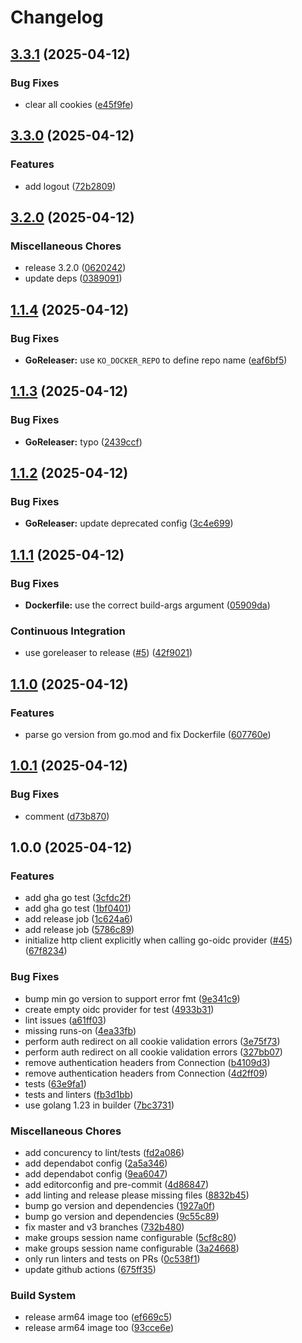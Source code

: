 # Changelog

## [3.3.1](https://github.com/kidager/traefik-forward-auth/compare/v3.3.0...v3.3.1) (2025-04-12)


### Bug Fixes

* clear all cookies ([e45f9fe](https://github.com/kidager/traefik-forward-auth/commit/e45f9fe5f2bf5cde9cdb18f8f4ee234cf16556b0))

## [3.3.0](https://github.com/kidager/traefik-forward-auth/compare/v3.2.0...v3.3.0) (2025-04-12)


### Features

* add logout ([72b2809](https://github.com/kidager/traefik-forward-auth/commit/72b28094622d7afe0417e89495be00e122a292b9))

## [3.2.0](https://github.com/kidager/traefik-forward-auth/compare/v1.1.4...v3.2.0) (2025-04-12)


### Miscellaneous Chores

* release 3.2.0 ([0620242](https://github.com/kidager/traefik-forward-auth/commit/0620242e957e5b410e2a81bbd164e6c176a23872))
* update deps ([0389091](https://github.com/kidager/traefik-forward-auth/commit/0389091747970ef8f32a0c055abf4993d4dac6d8))

## [1.1.4](https://github.com/kidager/traefik-forward-auth/compare/v1.1.3...v1.1.4) (2025-04-12)


### Bug Fixes

* **GoReleaser:** use `KO_DOCKER_REPO` to define repo name ([eaf6bf5](https://github.com/kidager/traefik-forward-auth/commit/eaf6bf59c1176705d40ac8c07690e8c6370b83c7))

## [1.1.3](https://github.com/kidager/traefik-forward-auth/compare/v1.1.2...v1.1.3) (2025-04-12)


### Bug Fixes

* **GoReleaser:** typo ([2439ccf](https://github.com/kidager/traefik-forward-auth/commit/2439ccf2ad24b5b1a292c6e9d29bc39575f3a19c))

## [1.1.2](https://github.com/kidager/traefik-forward-auth/compare/v1.1.1...v1.1.2) (2025-04-12)


### Bug Fixes

* **GoReleaser:** update deprecated config ([3c4e699](https://github.com/kidager/traefik-forward-auth/commit/3c4e69903f202d3699591e63c10d74fb7b4dc124))

## [1.1.1](https://github.com/kidager/traefik-forward-auth/compare/v1.1.0...v1.1.1) (2025-04-12)


### Bug Fixes

* **Dockerfile:** use the correct build-args argument ([05909da](https://github.com/kidager/traefik-forward-auth/commit/05909dac10a9ce70419d8888a031fba6e2ce3257))


### Continuous Integration

* use goreleaser to release ([#5](https://github.com/kidager/traefik-forward-auth/issues/5)) ([42f9021](https://github.com/kidager/traefik-forward-auth/commit/42f9021cfeccf565c811015ec2c6fcb94d4c7082))

## [1.1.0](https://github.com/kidager/traefik-forward-auth/compare/v1.0.1...v1.1.0) (2025-04-12)


### Features

* parse go version from go.mod and fix Dockerfile ([607760e](https://github.com/kidager/traefik-forward-auth/commit/607760e49d581acecf56e42ebdb6f60473683b2d))

## [1.0.1](https://github.com/kidager/traefik-forward-auth/compare/v1.0.0...v1.0.1) (2025-04-12)


### Bug Fixes

* comment ([d73b870](https://github.com/kidager/traefik-forward-auth/commit/d73b870dd58f06b833b3e22356abe2182b7aa64a))

## 1.0.0 (2025-04-12)


### Features

* add gha go test ([3cfdc2f](https://github.com/kidager/traefik-forward-auth/commit/3cfdc2fbc039f69ed87712e24d8ef19fdef01bf9))
* add gha go test ([1bf0401](https://github.com/kidager/traefik-forward-auth/commit/1bf04012d49e50954c4159fb135ce57975ee9eb3))
* add release job ([1c624a6](https://github.com/kidager/traefik-forward-auth/commit/1c624a63655a00db7ffe610b0e96a0177f91c837))
* add release job ([5786c89](https://github.com/kidager/traefik-forward-auth/commit/5786c896f04ddcdb1aee67460cbe87e2493bd8ce))
* initialize http client explicitly when calling go-oidc provider ([#45](https://github.com/kidager/traefik-forward-auth/issues/45)) ([67f8234](https://github.com/kidager/traefik-forward-auth/commit/67f8234f284d15b26eb2bc8d3aa5a064d47c7d19))


### Bug Fixes

* bump min go version to support error fmt ([9e341c9](https://github.com/kidager/traefik-forward-auth/commit/9e341c91fe79edc84008bbbb02ecca88b509e714))
* create empty oidc provider for test ([4933b31](https://github.com/kidager/traefik-forward-auth/commit/4933b314930f70647ad036a261de9cc515f1da32))
* lint issues ([a61ff03](https://github.com/kidager/traefik-forward-auth/commit/a61ff030c89ceba8da09e477620e07fe8c431a4a))
* missing runs-on ([4ea33fb](https://github.com/kidager/traefik-forward-auth/commit/4ea33fbd8e05a9be9e078cbd4ed7b779bb6713e1))
* perform auth redirect on all cookie validation errors ([3e75f73](https://github.com/kidager/traefik-forward-auth/commit/3e75f73a7842fe57b19173e1ab156b5dd2dc30fd))
* perform auth redirect on all cookie validation errors ([327bb07](https://github.com/kidager/traefik-forward-auth/commit/327bb075ff4f627981ad9b167bd932ab87ae92d9))
* remove authentication headers from Connection ([b4109d3](https://github.com/kidager/traefik-forward-auth/commit/b4109d3eeb127c254f28f24e7d5cfce5ecfb1e00))
* remove authentication headers from Connection ([4d2ff09](https://github.com/kidager/traefik-forward-auth/commit/4d2ff096b01123b6ec4edd9b3b177b3decb234cd))
* tests ([63e9fa1](https://github.com/kidager/traefik-forward-auth/commit/63e9fa1da363006f6f4146d64c4cc49eed664a86))
* tests and linters ([fb3d1bb](https://github.com/kidager/traefik-forward-auth/commit/fb3d1bb028eb5846c7c004bf1695b18f4befc193))
* use golang 1.23 in builder ([7bc3731](https://github.com/kidager/traefik-forward-auth/commit/7bc373124b7a86add34079006d8851bcbdca3281))


### Miscellaneous Chores

* add concurency to lint/tests ([fd2a086](https://github.com/kidager/traefik-forward-auth/commit/fd2a08678e07c9b11c67259f9cef5da7a2041a1d))
* add dependabot config ([2a5a346](https://github.com/kidager/traefik-forward-auth/commit/2a5a346d0c284b023515661231159c56adbe079e))
* add dependabot config ([9ea6047](https://github.com/kidager/traefik-forward-auth/commit/9ea604736fbfdcfe743171102e233bdc93d661d9))
* add editorconfig and pre-commit ([4d86847](https://github.com/kidager/traefik-forward-auth/commit/4d868476267171a24b1b55a4857e0f455d9611c4))
* add linting and release please missing files ([8832b45](https://github.com/kidager/traefik-forward-auth/commit/8832b4577c199070d97e8edd9bfe8a5a8e228047))
* bump go version and dependencies ([1927a0f](https://github.com/kidager/traefik-forward-auth/commit/1927a0f8d77a499f8f0b2c6a75e033c1d3d9d846))
* bump go version and dependencies ([9c55c89](https://github.com/kidager/traefik-forward-auth/commit/9c55c8951b772e76d262607b56da699c37fdfdb7))
* fix master and v3 branches ([732b480](https://github.com/kidager/traefik-forward-auth/commit/732b4805a596e920830dccf8b30b6ac8228f3138))
* make groups session name configurable ([5cf8c80](https://github.com/kidager/traefik-forward-auth/commit/5cf8c80b03808debbb979286e1339496e35a6877))
* make groups session name configurable ([3a24668](https://github.com/kidager/traefik-forward-auth/commit/3a2466804c3821c324e203592e98a2304f774a6b))
* only run linters and tests on PRs ([0c538f1](https://github.com/kidager/traefik-forward-auth/commit/0c538f1e727edbc4c984116dcc3657f727f9ce33))
* update github actions ([675ff35](https://github.com/kidager/traefik-forward-auth/commit/675ff35d61993609a40914f15012440add1f6a70))


### Build System

* release arm64 image too ([ef669c5](https://github.com/kidager/traefik-forward-auth/commit/ef669c55776103fa08a99622c371dd65441c2804))
* release arm64 image too ([93cce6e](https://github.com/kidager/traefik-forward-auth/commit/93cce6e22985ba47ba0faf25005019d80b7cc5f2))
